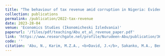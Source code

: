 ```yaml
---
title: "The behaviour of tax revenue amid corruption in Nigeria: Evidence from Non-Linear ARDL approach"
collection: publications
permalink: /publication/2022-tax-revenue
date: 2023-28-04
venue: 'Economics Studies (Ikonomicheski Izledvania)'
paperurl: '/files/pdf/teaching/Abu_et_al_revenue_paper.pdf'
link: 'https://www.researchgate.net/profile/Nurudeen-Abu/publication/360589642_THE_BEHAVIOUR_OF_TAX_REVENUE_AMID_CORRUPTION_IN_NIGERIA_EVIDENCE_FROM_THE_NON-LINEAR_ARDL_APPROACH/links/627f96f53a23744a727febd3/THE-BEHAVIOUR-OF-TAX-REVENUE-AMID-CORRUPTION-IN-NIGERIA-EVIDENCE-FROM-THE-NON-LINEAR-ARDL-APPROACH.pdf'
code: ''
citation: 'Abu, N., Karim, M.Z.A., <b>David, J.</b>, Sakanko, M.A., Ben-Obi, O.A., & Gamal, A.A.M. (2022). &quot; The behaviour of tax revenue amid corruption in Nigeria: Evidence from Non-Linear ARDL approach.&quot; <i>Economics Studies (Ikonomicheski Izledvania)</i>, <i>31</i>(4). 55-76'
---
```

